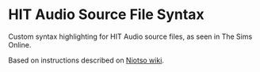 # HIT Audio Source File Syntax

Custom syntax highlighting for HIT Audio source files, as seen in The Sims Online.

Based on instructions described on [Niotso wiki](http://wiki.niotso.org/HIT).